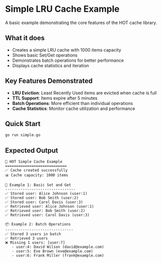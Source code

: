 # Simple LRU Cache Example

A basic example demonstrating the core features of the HOT cache library.

## What it does

- Creates a simple LRU cache with 1000 items capacity
- Shows basic Set/Get operations
- Demonstrates batch operations for better performance
- Displays cache statistics and iteration

## Key Features Demonstrated

- **LRU Eviction**: Least Recently Used items are evicted when cache is full
- **TTL Support**: Items expire after 5 minutes
- **Batch Operations**: More efficient than individual operations
- **Cache Statistics**: Monitor cache utilization and performance

## Quick Start

```bash
go run simple.go
```

## Expected Output

```
🚀 HOT Simple Cache Example
============================
✅ Cache created successfully
📊 Cache capacity: 1000 items

📝 Example 1: Basic Set and Get
--------------------------------
✅ Stored user: Alice Johnson (user:1)
✅ Stored user: Bob Smith (user:2)
✅ Stored user: Carol Davis (user:3)
✅ Retrieved user: Alice Johnson (user:1)
✅ Retrieved user: Bob Smith (user:2)
✅ Retrieved user: Carol Davis (user:3)

📦 Example 2: Batch Operations
-------------------------------
✅ Stored 3 users in batch
✅ Retrieved 3 users
❌ Missing 1 users: [user:7]
   - user:4: David Wilson (david@example.com)
   - user:5: Eve Brown (eve@example.com)
   - user:6: Frank Miller (frank@example.com)
```
